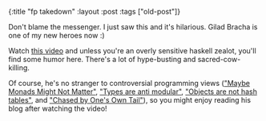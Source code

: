 {:title "fp takedown"
:layout :post
 :tags ["old-post"]}



Don't blame the messenger. I just saw this and it's hilarious. Gilad Bracha is one of my new heroes now :)



Watch [this video](http://www.infoq.com/presentations/functional-pros-cons) and unless you're an overly sensitive haskell zealot, you'll find some humor here. There's a lot of hype-busting and sacred-cow-killing.



Of course, he's no stranger to controversial programming views (["Maybe Monads Might Not Matter"](http://gbracha.blogspot.com/2011/01/maybe-monads-might-not-matter.html), ["Types are anti modular"](http://gbracha.blogspot.com/2011/06/types-are-anti-modular.html), ["Objects are not hash tables"](http://gbracha.blogspot.com/2009/11/objects-are-not-hash-tables.html), and ["Chased by One's Own Tail"](http://gbracha.blogspot.com/2009/12/chased-by-ones-own-tail.html)), so you might enjoy reading his blog after watching the video!




